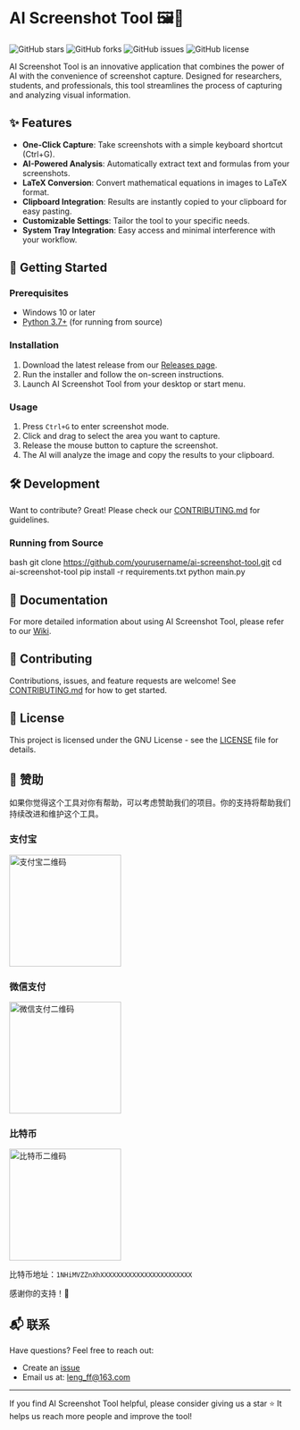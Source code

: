 # AI Screenshot Tool 🖼️🤖

![GitHub stars](https://img.shields.io/github/stars/lengff123/AIScreenshot?style=social)
![GitHub forks](https://img.shields.io/github/forks/lengff123/AIScreenshot?style=social)
![GitHub issues](https://img.shields.io/github/issues/lengff123/AIScreenshot)
![GitHub license](https://img.shields.io/github/license/lengff123/AIScreenshot)

AI Screenshot Tool is an innovative application that combines the power of AI with the convenience of screenshot capture. Designed for researchers, students, and professionals, this tool streamlines the process of capturing and analyzing visual information.

## ✨ Features

- **One-Click Capture**: Take screenshots with a simple keyboard shortcut (Ctrl+G).
- **AI-Powered Analysis**: Automatically extract text and formulas from your screenshots.
- **LaTeX Conversion**: Convert mathematical equations in images to LaTeX format.
- **Clipboard Integration**: Results are instantly copied to your clipboard for easy pasting.
- **Customizable Settings**: Tailor the tool to your specific needs.
- **System Tray Integration**: Easy access and minimal interference with your workflow.

## 🚀 Getting Started

### Prerequisites

- Windows 10 or later
- [Python 3.7+](https://www.python.org/downloads/) (for running from source)

### Installation

1. Download the latest release from our [Releases page](https://github.com/yourusername/ai-screenshot-tool/releases).
2. Run the installer and follow the on-screen instructions.
3. Launch AI Screenshot Tool from your desktop or start menu.

### Usage

1. Press `Ctrl+G` to enter screenshot mode.
2. Click and drag to select the area you want to capture.
3. Release the mouse button to capture the screenshot.
4. The AI will analyze the image and copy the results to your clipboard.

## 🛠️ Development

Want to contribute? Great! Please check our [CONTRIBUTING.md](CONTRIBUTING.md) for guidelines.

### Running from Source

bash
git clone https://github.com/yourusername/ai-screenshot-tool.git
cd ai-screenshot-tool
pip install -r requirements.txt
python main.py

## 📘 Documentation

For more detailed information about using AI Screenshot Tool, please refer to our [Wiki](https://github.com/yourusername/ai-screenshot-tool/wiki).

## 🤝 Contributing

Contributions, issues, and feature requests are welcome! See [CONTRIBUTING.md](CONTRIBUTING.md) for how to get started.

## 📄 License

This project is licensed under the GNU License - see the [LICENSE](LICENSE) file for details.

## 🙏 赞助

如果你觉得这个工具对你有帮助，可以考虑赞助我们的项目。你的支持将帮助我们持续改进和维护这个工具。

### 支付宝

<img src="https://raw.githubusercontent.com/lengff123/AIScreenshot/main/images/alipay.jpg" alt="支付宝二维码" width="200"/>

### 微信支付

<img src="https://raw.githubusercontent.com/lengff123/AIScreenshot/main/images/wechat.jpg" alt="微信支付二维码" width="200"/>

### 比特币

<img src="https://raw.githubusercontent.com/lengff123/AIScreenshot/main/images/btc.png" alt="比特币二维码" width="200"/>

比特币地址：`1NHiMVZZnXhXXXXXXXXXXXXXXXXXXXXXXX`

感谢你的支持！🎉

## 📬 联系

Have questions? Feel free to reach out:

- Create an [issue](https://github.com/yourusername/ai-screenshot-tool/issues)
- Email us at: leng_ff@163.com

---

If you find AI Screenshot Tool helpful, please consider giving us a star ⭐️ It helps us reach more people and improve the tool!
